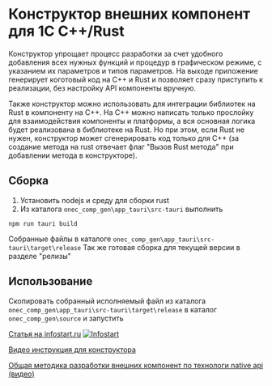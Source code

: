 # Конструктор внешних компонент для 1С C++/Rust

Конструктор упрощает процесс разработки за счет удобного добавления всех нужных функций и процедур в графическом режиме, с указанием их параметров и типов параметров. На выходе приложение генерирует коготовый код на С++ и Rust и позволяет сразу приступить к реализации, без настройку API компоненты вручную.

Также конструктор можно использовать для интеграции библиотек на Rust в компоненту на С++. На С++ можно написать только прослойку  для взаимодействия компоненты и платформы, а вся основная логика будет реализована в библиотеке на Rust. Но при этом, если Rust не нужен, конструктор может сгенерировать код только для С++ (за создание метода на rust отвечает флаг "Вызов Rust метода" при добавлении метода в конструкторе). 

## Сборка
1. Установить nodejs и среду для сборки rust
2. Из каталога `onec_comp_gen\app_tauri\src-tauri` выполнить
```
npm run tauri build
```
Собранные файлы в каталоге `onec_comp_gen\app_tauri\src-tauri\target\release` 
Так же готовая сборка для текущей версии в разделе "релизы"
## Использование
Скопировать собранный исполняемый файл из каталога `onec_comp_gen\app_tauri\src-tauri\target\release` в каталог `onec_comp_gen\source` и запустить

[Статья на infostart.ru](https://infostart.ru/1c/2252892/) [![Infostart](https://infostart.ru/bitrix/templates/sandbox_empty/assets/tpl/abo/img/logo.svg)](https://infostart.ru/1c/2252892/ "Статья на infostart.ru")

[Видео инструкция для конструктора](https://t.me/FastAbout1s/69)

[Общая методика разработки внешних компонент по технологи native api (видео)](https://t.me/FastAbout1s/51)
